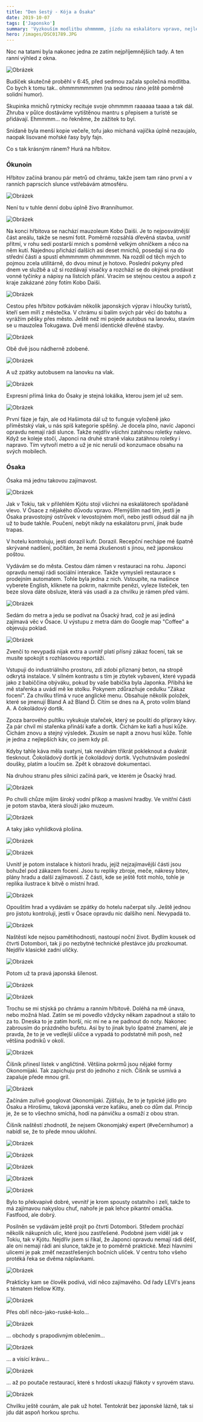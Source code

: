```yaml
---
title: "Den šestý - Kója a Ósaka"
date: 2019-10-07
tags: ['Japonsko']
summary: 'Vyzkouším modlitbu ohmmmmm, jízdu na eskalátoru vpravo, nejlepší kafe v Japonsku a propadnu Okonomijaki.'
hero: /images/DSC01789.JPG
---
```



Noc na tatami byla nakonec jedna ze zatím nejpříjemnějších tady. A ten ranní výhled z okna.

![Obrázek](/images/DSC01784.JPG)

Budíček skutečně proběhl v 6:45, před sedmou začala společná modlitba. Co bych k tomu tak.. ohmmmmmmmm (na sedmou ráno ještě poměrně solidní humor).

Skupinka mnichů rytmicky recituje svoje ohmmmm raaaaaa taaaa a tak dál. Zhruba v půlce dostáváme vytištěnou mantru s přepisem a turisté se přidávají. Ehmmmm... no řekněme, že zážitek to byl.

Snídaně byla menší kopie večeře, tofu jako míchaná vajíčka úplně nezaujalo, naopak lisované mořské řasy byly fajn.

Co s tak krásným ránem? Hurá na hřbitov.

### Ókunoin
Hřbitov začíná branou pár metrů od chrámu, takže jsem tam ráno první a v ranních paprscích slunce vstřebávám atmosféru.

![Obrázek](/images/DSC01789.JPG)

Není tu v tuhle denní dobu úplně živo #ranníhumor.

![Obrázek](/images/DSC01791.JPG)

Na konci hřbitova se nachází mauzoleum Kobo Daiši. Je to nejposvátnější část areálu, takže se nesmí fotit. Poměrně rozsáhlá dřevěná stavba, uvnitř přítmí, v rohu sedí postarší mnich s poměrně velkým ohníčkem a něco na něm kutí. Najednou přichází dalších asi deset mnichů, posedají si na do střední části a spustí ehmmmmm ohmmmmm. Na rozdíl od těch mých to pojmou zcela utilitárně, do dvou minut je hotovo. Poslední pokyny před dnem ve službě a už si rozdávají visačky a rozchází se do okýnek prodávat vonné tyčinky a nápisy na lístcích přání.
Vracím se stejnou cestou a aspoň z kraje zakázané zóny fotím Kobo Daiši.

![Obrázek](/images/DSC01792.JPG)

Cestou přes hřbitov potkávám několik japonských výprav i hloučky turistů, kteří sem míří z městečka. V chrámu si balím svých pár věcí do batohu a vyrážím pěšky přes město.
Ještě než mi pojede autobus na lanovku, stavím se u mauzolea Tokugawa. Dvě menší identické dřevěné stavby.

![Obrázek](/images/DSC01799.JPG)

Obě dvě jsou nádherně zdobené.

![Obrázek](/images/DSC01794.JPG)

A už zpátky autobusem na lanovku na vlak.

![Obrázek](/images/MVIMG_20191007_102355.jpg)

Expresní přímá linka do Ósaky je stejná lokálka, kterou jsem jel už sem.

![Obrázek](/images/IMG_20191007_105028.jpg)

První fáze je fajn, ale od Hašimota dál už to funguje vyloženě jako příměstský vlak, u nás spíš kategorie spěšný. Je docela plno, navíc Japonci opravdu nemají rádi slunce. Takže nejdřív všichni zatáhnou roletky nalevo. Když se koleje stočí, Japonci na druhé straně vlaku zatáhnou roletky i napravo. Tím vytvoří metro a už je nic neruší od konzumace obsahu na svých mobilech.

### Ósaka
Ósaka má jednu takovou zajímavost.

![Obrázek](/images/IMG_20191007_131725.jpg)

Jak v Tokiu, tak v přilehlém Kjótu stojí všichni na eskalátorech spořádaně vlevo. V Ósace z nějakého důvodu vpravo. Přemýšlím nad tím, jestli je Ósaka pravostojný ostrůvek v levostojném moři, nebo jestli odsud dál na jih už to bude takhle. Poučení, nebýt nikdy na eskalátoru první, jinak bude trapas.

V hotelu kontroluju, jesti dorazil kufr. Dorazil. Recepční nechápe mé špatně skrývané nadšení, počítám, že nemá zkušenosti s jinou, než japonskou poštou.

Vydávám se do města. Cestou dám rámen v restauraci na rohu. Japonci opravdu nemají rádi sociální interakce. Takže vymysleli restaurace s prodejním automatem. Tohle byla jedna z nich. Vstoupíte, na mašince vyberete English, kliknete na pokrm, nakrmíte penězi, vyleze lísteček, ten beze slova dáte obsluze, která vás usadí a za chvilku je rámen před vámi.

![Obrázek](/images/IMG_20191007_124948.jpg)

Sedám do metra a jedu se podívat na Ósacký hrad, což je asi jediná zajímavá věc v Ósace. U výstupu z metra dám do Google map "Coffee" a objevuju poklad.

![Obrázek](/images/DSC01800.JPG)

Zvenčí to nevypadá nijak extra a uvnitř platí přísný zákaz focení, tak se musíte spokojit s rozhlasovou reportáží.

Vstupuji do industriálního prostoru, zdi zdobí přiznaný beton, na stropě odkrytá instalace. V silném kontrastu s tím je zbytek vybavení, které vypadá jako z babiččina obýváku, pokud by vaše babička byla Japonka. Přibíhá ke mě stařenka a uvádí mě ke stolku. Pokynem zdůrazňuje cedulku "Zákaz focení". Za chvilku třímá v ruce anglické menu. Obsahuje několik položek, které se jmenují Bland A až Bland D. Cítím se dnes na A, proto volím bland A. A čokoládový dortík.

Zpoza barového pultíku vykukuje stařeček, který se pouští do přípravy kávy. Za pár chvil mi stařenka přináší kafe a dortík. Čichám ke kafi a husí kůže. Čichám znovu a stejný výsledek. Zkusím se napít a znovu husí kůže. Tohle je jedna z nejlepších káv, co jsem kdy pil.

Kdyby tahle káva měla svatyni, tak neváhám třikrát pokleknout a dvakrát tlesknout. Čokoládový dortík je čokoládový dortík. Vychutnávám poslední doušky, platím a loučím se.
Zpět k obrazové dokumentaci.

Na druhou stranu přes silnici začíná park, ve kterém je Ósacký hrad.

![Obrázek](/images/DSC01802.JPG)

Po chvíli chůze míjím široký vodní příkop a masivní hradby. Ve vnitřní části je potom stavba, která slouží jako muzeum.

![Obrázek](/images/DSC01807.JPG)

A taky jako vyhlídková plošina.

![Obrázek](/images/DSC01808.JPG)

![Obrázek](/images/DSC01809.JPG)

Uvnitř je potom instalace k historii hradu, jejíž nejzajímavější části jsou bohužel pod zákazem focení. Jsou tu repliky zbroje, meče, nákresy bitev, plány hradu a další zajímavosti.
Z části, kde se ještě fotit mohlo, tohle je replika ilustrace k bitvě o místní hrad.

![Obrázek](/images/IMG_20191007_142611.jpg)

Opouštím hrad a vydávám se zpátky do hotelu načerpat síly. Ještě jednou pro jistotu kontroluji, jestli v Ósace opravdu nic dalšího není. Nevypadá to.

![Obrázek](/images/DSC01820.JPG)

Naštěstí kde nejsou pamětihodnosti, nastoupí noční život. Bydlím kousek od čtvrti Dotombori, tak ji po nezbytné technické přestávce jdu prozkoumat. Nejdřív klasické zadní uličky.

![Obrázek](/images/MVIMG_20191007_181103.jpg)

Potom už ta pravá japonská šílenost.

![Obrázek](/images/IMG_20191007_183832.jpg)

![Obrázek](/images/IMG_20191007_183753.jpg)

Trochu se mi stýská po chrámu a ranním hřbitově. Doléhá na mě únava, nebo možná hlad. Zatím se mi povedlo vždycky někam zapadnout a stálo to za to. Dneska to je zatím horší, nic mi ne a ne padnout do noty. Nakonec zabrousím do prázdného bufetu. Asi by to jinak bylo špatné znamení, ale je pravda, že to je ve vedlejší uličce a vypadá to podstatně míň posh, než většina podniků v okolí.

![Obrázek](/images/IMG_20191007_185147.jpg)

Číšník přinesl lístek v angličtině. Většina pokrmů jsou nějaké formy Okonomijaki. Tak zapichuju prst do jednoho z nich. Číšník se usmívá a zapaluje přede mnou gril.

![Obrázek](/images/IMG_20191007_185152.jpg)

Začínám zuřivě googlovat Okonomijaki. Zjišťuju, že to je typické jídlo pro Ósaku a Hirošimu, taková japonská verze kaťáku, aneb co dům dal. Princip je, že se to všechno smíchá, hodí na pánvičku a osmaží z obou stran.

Číšník naštěstí zhodnotil, že nejsem Okonomjaký expert (#večerníhumor) a nabídl se, že to přede mnou uklohní.

![Obrázek](/images/MVIMG_20191007_185825.jpg)

![Obrázek](/images/MVIMG_20191007_185857.jpg)

![Obrázek](/images/MVIMG_20191007_190520.jpg)

![Obrázek](/images/MVIMG_20191007_191359.jpg)

![Obrázek](/images/IMG_20191007_191931.jpg)

Bylo to překvapivě dobré, vevnitř je krom spousty ostatního i zelí, takže to má zajímavou nakyslou chuť, nahoře je pak lehce pikantní omáčka. Fastfood, ale dobrý.

Posilněn se vydávám ještě projít po čtvrti Dotombori. Středem prochází několik nákupních ulic, které jsou zastřešené. Podobné jsem viděl jak v Tokiu, tak v Kjótu. Nejdřív jsem si říkal, že Japonci opravdu nemají rádi déšť, ale oni nemají rádi ani slunce, takže je to poměrně praktické. Mezi hlavními ulicemi je pak změť nezastřešených bočních uliček. V centru toho všeho protéká řeka se dvěma náplavkami.

![Obrázek](/images/IMG_20191007_195449.jpg)

Prakticky kam se člověk podívá, vidí něco zajímavého. Od řady LEVI's jeans s tématem Hellow Kitty.

![Obrázek](/images/IMG_20191007_201503.jpg)

Přes obří něco-jako-ruské-kolo...

![Obrázek](/images/MVIMG_20191007_200112.jpg)

... obchody s prapodivným oblečením...

![Obrázek](/images/IMG_20191007_202304.jpg)

... a visící krávu...

![Obrázek](/images/MVIMG_20191007_194126.jpg)

... až po poutače restaurací, které s hrdostí ukazují flákoty v syrovém stavu.

![Obrázek](/images/IMG_20191007_201007.jpg)

Chvilku ještě courám, ale pak už hotel. Tentokrát bez japonské lázně, tak si jdu dát aspoň horkou sprchu.